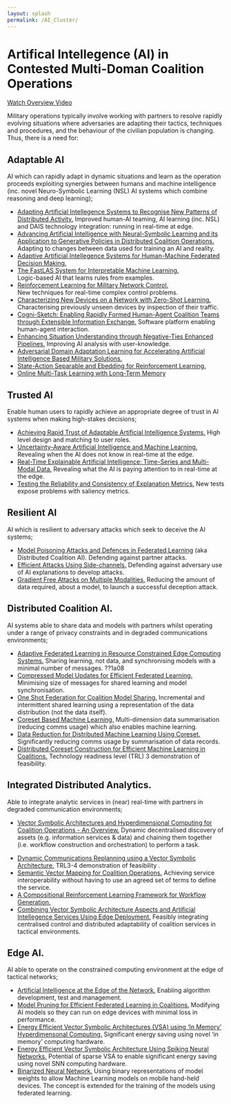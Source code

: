 ```yaml
---
layout: splash
permalink: /AI_Cluster/
---
```


# Artifical Intellegence (AI) in Contested Multi-Doman Coalition Operations

[Watch Overview Video](https://ibm.box.com/v/Overview-Cluster1-video)

Military operations typically involve working with partners to resolve rapidly evolving situations where adversaries are adapting their tactics, techniques and procedures, and the behaviour of the civilian population is changing. Thus, there is a need for:

## Adaptable AI
AI which can rapidly adapt in dynamic situations and learn as the operation proceeds exploiting synergies between humans and machine intelligence (inc. novel Neuro-Symbolic Learning (NSL) AI systems which combine reasoning and deep learning);

*	[Adapting Artificial Intellegence Systems to Recognise New Patterns of Distributed Activity.](/1c16/) 
Improved human-AI teaming, AI learning (inc. NSL) and DAIS technology integration: running in real-time at edge.
*	[Advancing Artificial Intelligence with Neural-Symbolic Learning and its Application to Generative Policies in Distributed Coalition Operations.](/1c02/)
Adapting to changes between data used for training an AI and reality.
*	[Adaptive Artificial Intellegence Systems for Human-Machine Federated Decision Making.](/1c05/)
*	[The FastLAS System for Interpretable Machine Learning.](/1c08/)  
Logic-based AI that learns rules from examples.
*	[Reinforcement Learning for Military Network Control.](/1c15/)  
New techniques for real-time complex control problems.
*	[Characterizing New Devices on a Network with Zero-Shot Learning.](/1c04/) 
Characterising previously unseen devices by inspection of their traffic.
*	[Cogni-Sketch: Enabling Rapidly Formed Human-Agent Coalition Teams through Extensible Information Exchange.](/1c01/) 
Software platform enabling human-agent interaction.
*	[Enhancing Situation Understanding through Negative-Ties Enhanced Pipelines.](/3a13/) 
Improving AI analysis with user-knowledge.
* [Adversarial Domain Adaptation Learning for Accelerating Artificial Intelligence Based Military Solutions.](/2c01/)
* [State-Action Separable and Ebedding for Reinforcement Learning.](/2b03/)
* [Online Multi-Task Learning with Long-Term Memory](/1c09/)


## Trusted AI
Enable human users to rapidly achieve an appropriate degree of trust in AI systems when making high-stakes decisions;
*	[Achieving Rapid Trust of Adaptable Artificial Intelligence Systems.](/1d04/) High level design and matching to user roles. 
*	[Uncertainty-Aware Artificial Intelligence and Machine Learning.](/1d05/) Revealing when the AI does not know in real-time at the edge. 
*	[Real-Time Explainable Artificial Intelligence: Time-Series and Multi-Modal Data.](/1d01/)  Revealing what the AI is paying attention to in real-time at the edge.  
*	[Testing the Reliability and Consistency of Explanation Metrics.](/1e04/) New tests expose problems with saliency metrics.


## Resilient AI
AI which is resilient to adversary attacks which seek to deceive the AI systems;
*	[Model Poisoning Attacks and Defences in Federated Learning](/1e05/) (aka Distributed Coalition AI). Defending against partner attacks.
*	[Efficient Attacks Using Side-channels.](/1e03/)  Defending against adversary use of AI explanations to develop attacks.
*	[Gradient Free Attacks on Multiple Modalities.](/1e01/)  Reducing the amount of data required, about a model, to launch a successful deception attack.

## Distributed Coalition AI.  
AI systems able to share data and models with partners whilst operating under a range of privacy constraints and in degraded communications environments;
*	[Adaptive Federated Learning in Resource Constrained Edge Computing Systems.](/1b06/) Sharing learning, not data, and synchronising models with a minimal number of messages.  ??1a08
*	[Compressed Model Updates for Efficient Federated Learning.](/1b02/) Minimising size of messages for shared learning and model synchronisation. 
*	[One Shot Federation for Coalition Model Sharing.](/1b01/)  Incremental and intermittent shared learning using a representation of the data distribution (not the data itself). 
*	[Coreset Based Machine Learning.](/1b04/)  Multi-dimension data summarisation (reducing comms usage) which also enables machine learning. 
*	[Data Reduction for Distributed Machine Learning Using Coreset.](/1b05/)  Significantly reducing comms usage by summarisation of data records. 
*	[Distributed Coreset Construction for Efficient Machine Learning in Coalitions.](/1b03/)   Technology readiness level (TRL) 3 demonstration of feasibility. 

## Integrated Distributed Analytics.  
Able to integrate analytic services in (near) real-time with partners in degraded communication environments;
*	[Vector Symbolic Architectures and Hyperdimensional Computing for Coalition Operations - An Overview.](/1a11/)  Dynamic decentralised discovery of assets (e.g. information services & data) and chaining them together (i.e. workflow construction and orchestration) to perform a task.
<!--*	[Integrating Distributed Coalition Sensor & Processing Assets to perform Distributed Analytics using a Vector Symbolic Architecture.](/1a01/)  TRL3 demonstration of feasibility of applying to NATO FMN services.-->
*	[Dynamic Communications Replanning using a Vector Symbolic Architecture.](/1a02/) TRL3-4 demonstration of feasibility . 
*	[Semantic Vector Mapping for Coalition Operations.](/1a04/)  Achieving service interoperability without having to use an agreed set of terms to define the service. 
*	[A Compositional Reinforcement Learning Framework for Workflow Generation.](/1a06/)
*	[Combining Vector Symbolic Architecture Aspects and Artificial Intellegence Services Using Edge Deployment.](/1a05/) Feasibly integrating centralised control and distributed adaptability of coalition services in tactical environments.

## Edge AI.  
AI able to operate on the constrained computing environment at the edge of tactical networks;
*	[Artificial Intelligence at the Edge of the Network.](/1c13/)  Enabling algorithm development, test and management. 
*	[Model Pruning for Efficient Federated Learning in Coalitions.](/1f03/) Modifying AI models so they can run on edge devices with minimal loss in performance. 
*	[Energy Efficient Vector Symbolic Architectures (VSA) using ‘In Memory’ Hyperdimensonal Computing.](/1f01/)  Significant energy saving using novel ‘in memory’ computing hardware. 
*	[Energy Efficient Vector Symbolic Architecture Using Spiking Neural Networks.](/1f02/) Potential of sparse VSA to enable significant energy saving using novel SNN computing hardware. 
*	[Binarized Neural Network.](/2a06/)  Using binary representations of model weights to allow Machine Learning models on mobile hand-held devices.  The concept is extended for the training of the models using federated learning. 


